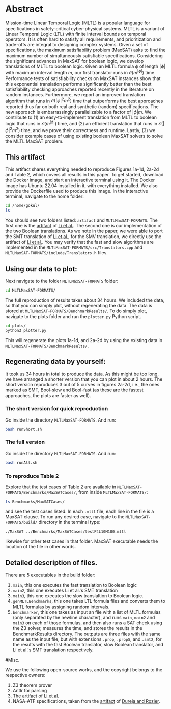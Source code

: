 # Abstract

Mission-time Linear Temporal Logic (MLTL) is a popular language for specifications in safety-critical cyber-physical systems. MLTL is a variant of Linear Temporal Logic (LTL) with finite interval bounds on temporal operators. It is often hard to satisfy all requirements, and prioritization and trade-offs are integral to designing complex systems. Given a set of specifications, the maximum satisfiability problem (MaxSAT) asks to find the maximum number of simultaneously satisfiable specifications. Considering the significant advances in MaxSAT for boolean logic, we develop translations of MLTL to boolean logic. Given an MLTL formula $\phi$ of length $|\phi|$ with maximum interval length $m$, our first translator runs in $\mathcal O(m^{|\phi|})$ time. Performance tests of satisfiability checks on MaxSAT instances show that this exponential translation performs significantly better than the best satisfiability checking approaches reported recently in the literature on random instances. Furthermore, we report an improved translation algorithm that runs in $\mathcal O(|\phi|^2m^2)$ time that outperforms the best approaches reported thus far on both real and synthetic (random) specifications. The new approach is embarrassingly parallelizable to a factor of $|\phi|m$. We contribute to (1) an easy-to-implement translation from MLTL to boolean logic that runs in $\mathcal O(m^{|\phi|})$ time, and (2) an efficient translation that runs in $\mathcal O(|\phi|^2m^2)$ time, and we prove their correctness and runtime. Lastly, (3) we consider example cases of using existing boolean MaxSAT solvers to solve the MLTL MaxSAT problem.

## This artifact
This artifact shares everything needed to reproduce Figures 1a-1d, 2a-2d and Table 2, which covers all results in this paper. To get started, download the Docker image, and start an interactive terminal using it. The Docker image has Ubuntu 22.04 installed in it, with everything installed. We also provide the Dockerfile used to produce this image. In the interactive terminal, navigate to the home folder:
```bash
cd /home/gokul/
ls
```
You should see two folders listed: `artifact` and `MLTLMaxSAT-FORMATS`. The first one is the [artifact](https://temporallogic.org/research/CAV19/) of [Li et al.](https://link.springer.com/chapter/10.1007/978-3-030-25543-5_1). The second one is our implementation of the two Boolean translations. As we note in the paper, we were able to port the SMT translation of [Li et al.](https://link.springer.com/chapter/10.1007/978-3-030-25543-5_1), for the SMV translation, we directly use the artifact of [Li et al.](https://link.springer.com/chapter/10.1007/978-3-030-25543-5_1). You may verify that the fast and slow algorithms are implemented in the `MLTLMaxSAT-FORMATS/src/Translators.cpp` and `MLTLMaxSAT-FORMATS/include/Translators.h` files.  


## Using our data to plot:
Next navigate to the folder `MLTLMaxSAT-FORMATS` folder:
```bash
cd MLTLMaxSAT-FORMATS/
```
The full reproduction of results takes about 34 hours. We included the data, so that you can simply plot, without regenerating the data. The data is stored at `MLTLMaxSAT-FORMATS/BenchmarkResults/`. To do simply plot, navigate to the plots folder and run the `plotter.py` Python script.
```bash
cd plots/
python3 plotter.py
```   
This will regenerate the plots 1a-1d, and 2a-2d by using the existing data in `MLTLMaxSAT-FORMATS/BenchmarkResults/`. 

## Regenerating data by yourself:

It took us 34 hours in total to produce the data. As this might be too long, we have arranged a shorter version that you can plot in about 2 hours. The short version reproduces 3 out of 5 curves in figures 2a-2d, i.e., the ones marked as SMT, Bool-slow and Bool-fast (as these are the fastest approaches, the plots are faster as well).  

### The short version for quick reproduction
Go inside the directory `MLTLMaxSAT-FORMATS`. And run:
```bash
bash runShort.sh
```

### The full version
Go inside the directory `MLTLMaxSAT-FORMATS`. And run:
```bash
bash runAll.sh
```

### To reproduce Table 2
Explore that the test cases of Table 2 are available in `MLTLMaxSAT-FORMATS/Benchmarks/MaxSATCases/`, from inside `MLTLMaxSAT-FORMATS/`:
```bash
ls Benchmarks/MaxSATCases/
``` 
and see the test cases listed. In each `.mltl` file, each line in the file is a MaxSAT clause.  To run any desired case, navigate to the `MLTLMaxSAT-FORMATS/build/` directory in the terminal type:
```bash
./MaxSAT ../Benchmarks/MaxSATCases/testP4L10M100.mltl
``` 
likewise for other test cases in that folder. MaxSAT executable needs the location of the file in other words.

## Detailed description of files.

There are 5 executables in the build folder:
1. `main`, this one executes the fast translation to Boolean logic
2. `main2`, this one executes Li et al.'s SMT translation 
3. `main3`,  this one executes the slow translaltion to Boolean logic.
4. `genMLTLBenchmarks`, this one takes LTL formula files and converts them to MLTL formulas by assigning random intervals. 
5. `benchmarker`, this one takes as input an file with a list of MLTL formulas (only separated by the newline character), and runs `main`, `main2` and `main3` on each of those formulas, and then also runs a SAT check using the Z3 solver, measures the time, and stores the results in the BenchmarkResults directory. The outputs are three files with the same name as the input file, but with extensions `.prop`, `.propS`, and `.smt2`, for the results with the fast Boolean translator, slow Boolean translator, and Li et al.'s SMT translation respectively.

#Misc.

We use the following open-source works, and the copyright belongs to the respective owners:
1. Z3 theorem prover
2. Antlr for parsing
3. The [artifact](https://temporallogic.org/research/CAV19/) of [Li et al.](https://link.springer.com/chapter/10.1007/978-3-030-25543-5_1)
4. NASA-ATF specifications, taken from the [artifact](https://temporallogic.org/research/TACAS18/) of [Dureja and Rozier](https://link.springer.com/chapter/10.1007/978-3-319-89960-2_17).